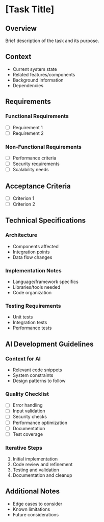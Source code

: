 # [Task Title]

## Overview
Brief description of the task and its purpose.

## Context
- Current system state
- Related features/components
- Background information
- Dependencies

## Requirements

### Functional Requirements
- [ ] Requirement 1
- [ ] Requirement 2

### Non-Functional Requirements
- [ ] Performance criteria
- [ ] Security requirements
- [ ] Scalability needs

## Acceptance Criteria
- [ ] Criterion 1
- [ ] Criterion 2

## Technical Specifications

### Architecture
- Components affected
- Integration points
- Data flow changes

### Implementation Notes
- Language/framework specifics
- Libraries/tools needed
- Code organization

### Testing Requirements
- Unit tests
- Integration tests
- Performance tests

## AI Development Guidelines

### Context for AI
- Relevant code snippets
- System constraints
- Design patterns to follow

### Quality Checklist
- [ ] Error handling
- [ ] Input validation
- [ ] Security checks
- [ ] Performance optimization
- [ ] Documentation
- [ ] Test coverage

### Iterative Steps
1. Initial implementation
2. Code review and refinement
3. Testing and validation
4. Documentation and cleanup

## Additional Notes
- Edge cases to consider
- Known limitations
- Future considerations 